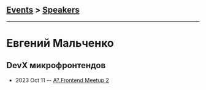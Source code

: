 ## [Events](../README.md) > [Speakers](../speakers.md)
---

# Евгений Мальченко

## DevX микрофронтендов
- 2023 Oct 11 -- [A?.Frontend Meetup 2](https://www.youtube.com/watch?v=ZENmDcIjTCQ)    
